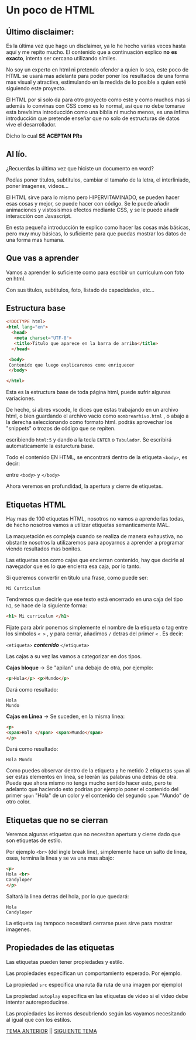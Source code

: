 # Un poco de HTML

## Último disclaimer:

Es la última vez que hago un disclaimer, ya lo he hecho varias veces hasta aquí y me repito mucho.
El contenido que a continuación explico **no** **es** **exacto**, intenta ser cercano utilizando símiles.

No soy un experto en html ni pretendo ofender a quien lo sea, este poco de HTML se usará mas adelante para
poder poner los resultados de una forma mas visual y atractiva, estimulando en la medida de lo posible a quien
esté siguiendo este proyecto.

El HTML por si solo da para otro proyecto como este y como muchos mas si además lo convinas con CSS como es lo normal,
así que no debe tomarse esta brevísima introducción como una biblia ni mucho menos, es una ínfima introducción que pretende
enseñar que no solo de estructuras de datos vive el desarrollador.

Dicho lo cual **SE** **ACEPTAN** **PRs**

## Al lío.

¿Recuerdas la última vez que hiciste un documento en word?

Podías poner titulos, subtitulos, cambiar el tamaño de la letra, el interliniado, poner imagenes, videos...

El HTML sirve para lo mismo pero HIPERVITAMINADO, se pueden hacer esas cosas y mejor, se puede hacer con código.
Se le puede añadir animaciones y vistosisimos efectos mediante CSS, y se le puede añadir interacción con Javascript.

En esta pequeña introducción te explico como hacer las cosas más básicas, pero muy muy básicas, lo suficiente para
que puedas mostrar los datos de una forma mas humana.

## Que vas a aprender

Vamos a aprender lo suficiente como para escribir un curriculum con foto en html.

Con sus titulos, subtitulos, foto, listado de capacidades, etc...

## Estructura base

```html
<!DOCTYPE html>
<html lang="en">
  <head>
   <meta charset="UTF-8">
   <title>Titulo que aparece en la barra de arriba</title>
  </head>

 <body>
 Contenido que luego explicaremos como enriquecer
 </body>

</html>

```

Esta es la estructura base de toda página html, puede sufrir algunas variaciones.

De hecho, si abres vscode, le dices que estas trabajando en un archivo html, o bien guardando el archivo vacío como `nombrearhivo.html`
, o abajo a la derecha seleccionando como formato html. podrás aprovechar los "snippets" o trozos de código que se repiten.

escribiendo `html:5` y dando a la tecla `ENTER` o `Tabulador`. Se escribirá automaticamente la esturctura base.

Todo el contenido EN HTML, se encontrará dentro de la etiqueta `<body>`, es decir:

entre `<body>` y `</body>`

Ahora veremos en profundidad, la apertura y cierre de etiquetas.

## Etiquetas HTML

Hay mas de 100 etiquetas HTML, nosotros no vamos a aprenderlas todas, de hecho nosotros vamos a utilizar etiquetas semanticamente MAL.

La maquetación es compleja cuando se realiza de manera exhaustiva, no obstante nosotros la utilizaremos para apoyarnos a aprender a programar viendo resultados mas bonitos.

Las etiquetas son como cajas que encierran contenido, hay que decirle al navegador que es lo que encierra esa caja, por lo tanto.

Si queremos convertir en titulo una frase, como puede ser:

```
Mi Curriculum
```

Tendremos que decirle que ese texto está encerrado en una caja del tipo `h1`, se hace de la siguiente forma:

```html
<h1> Mi curriculum </h1>
```
Fijate para abrir ponemos simplemente el nombre de la etiqueta o tag entre los simbolos `< >` , y para cerrar, añadimos `/` detras del primer `<` . Es decir:

`<etiqueta>` ***contenido*** `</etiqueta>`

Las cajas a su vez las vamos a categorizar en dos tipos.

**Cajas bloque** -> Se "apilan" una debajo de otra, por ejemplo:

```html
<p>Hola</p> <p>Mundo</p>
```

Dará como resultado:

```
Hola
Mundo
```

**Cajas en Linea** -> Se suceden, en la misma linea:

```html
<p> 
<span>Hola </span> <span>Mundo</span> 
</p>
```

Dará como resultado:

```
Hola Mundo
```

Como puedes observar dentro de la etiqueta `p` he metido 2 etiquetas `span` al ser estas elementos en linea, se leerán las palabras una detras de otra.
Puede que ahora mismo no tenga mucho sentido hacer esto, pero te adelanto que haciendo esto podrías por ejemplo poner el contenido del primer `span` "Hola" de un color
y el contenido del segundo `span` "Mundo" de otro color.

## Etiquetas que no se cierran

Veremos algunas etiquetas que no necesitan apertura y cierre dado que son etiquetas de estilo.

Por ejemplo `<br>` (del ingle break line), simplemente hace un salto de linea, osea, termina la linea y se va una mas abajo:

```html
<p>
Hola <br>
Candyloper
</p>
```

Saltará la linea detras del hola, por lo que quedará:

```
Hola
Candyloper
```

La etiqueta `img` tampoco necesitará cerrarse pues sirve para mostrar imagenes.

## Propiedades de las etiquetas

Las etiquetas pueden tener propiedades y estílo.

Las propiedades especifican un comportamiento esperado. Por ejemplo.

La propiedad `src` especifica una ruta (la ruta de una imagen por ejemplo)

La propiedad `autoplay` especifica en las etiquetas de video si el video debe intentar autoreproducirse.

Las propiedades las iremos descubriendo según las vayamos necesitando al igual que con los estilos.

[TEMA ANTERIOR](./quienhaceque.md) || [SIGUIENTE TEMA](./git.md)